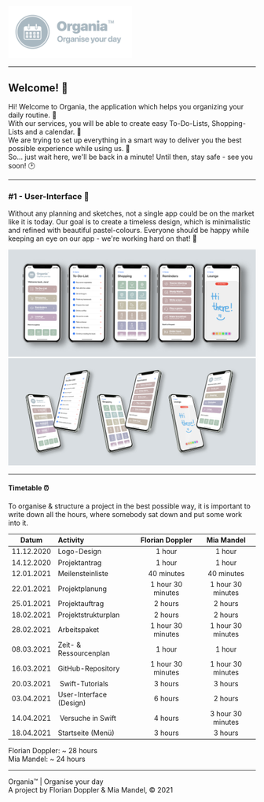 <img src="https://github.com/floriandoppler/Organia/raw/main/Organise-Your-Day.png" width="50%"/>

---

## Welcome! 👋
Hi! Welcome to Organia, the application which helps you organizing your daily routine. 📝<br>
With our services, you will be able to create easy To-Do-Lists, Shopping-Lists and a calendar. 📆<br>
We are trying to set up everything in a smart way to deliver you the best possible experience while using us. 💯<br>
So... just wait here, we'll be back in a minute! Until then, stay safe - see you soon! 🕑<br>

---

### #1 - User-Interface 📱
Without any planning and sketches, not a single app could be on the market like it is today. Our goal is to create a timeless design, which is minimalistic and refined with beautiful pastel-colours. Everyone should be happy while keeping an eye on our app - we're working hard on that! 🙂

<img src="https://github.com/floriandoppler/Organia/raw/main/All-Screens.jpg"/>
<img src="https://github.com/floriandoppler/Organia/raw/main/Six-Screens.jpg"/>

---

#### Timetable ⏰
To organise & structure a project in the best possible way, it is important to write down all the hours, where somebody sat down and put some work into it.

Datum       | Activity                 | Florian Doppler    | Mia Mandel
:---------: | :----------------------- | :----------------: | :--------:
11.12.2020  | Logo-Design              | 1 hour             | 1 hour
14.12.2020  | Projektantrag            | 1 hour             | 1 hour
12.01.2021  | Meilensteinliste         | 40 minutes         | 40 minutes
22.01.2021  | Projektplanung           | 1 hour 30 minutes  | 1 hour 30 minutes
25.01.2021  | Projektauftrag           | 2 hours            | 2 hours
18.02.2021  | Projektstrukturplan      | 2 hours            | 2 hours
28.02.2021  | Arbeitspaket             | 1 hour 30 minutes  | 1 hour 30 minutes
08.03.2021  | Zeit- & Ressourcenplan   | 1 hour             | 1 hour
16.03.2021  | GitHub-Repository        | 1 hour 30 minutes  | 1 hour 30 minutes
20.03.2021  | Swift-Tutorials          | 3 hours            | 3 hours
03.04.2021  | User-Interface (Design)  | 6 hours            | 2 hours
14.04.2021  | Versuche in Swift        | 4 hours            | 3 hour 30 minutes
18.04.2021  | Startseite (Menü)        | 3 hours            | 3 hours

Florian Doppler: ~ 28 hours<br>
Mia Mandel: ~ 24 hours

---

Organia™ | Organise your day<br>
A project by Florian Doppler & Mia Mandel, © 2021